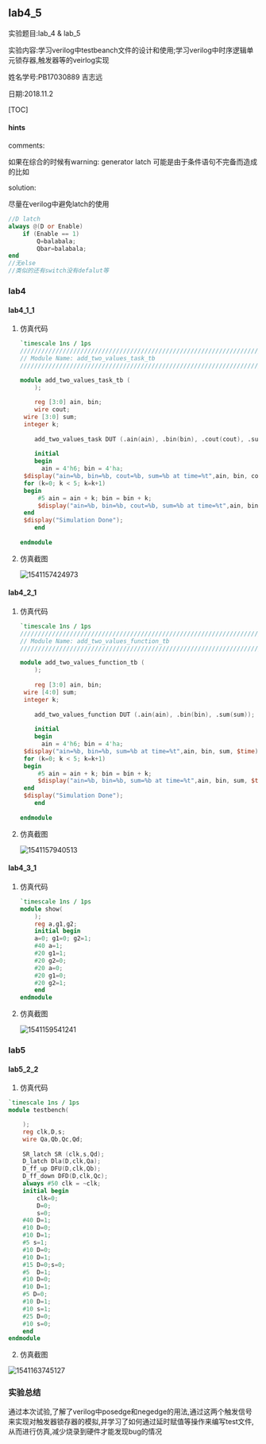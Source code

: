 ## lab4_5

实验题目:lab_4 & lab_5

实验内容:学习verilog中testbeanch文件的设计和使用;学习verilog中时序逻辑单元锁存器,触发器等的veirlog实现

姓名学号:PB17030889 吉志远

日期:2018.11.2



[TOC]



#### hints

comments:

如果在综合的时候有warning: generator latch 可能是由于条件语句不完备而造成的比如

solution:

尽量在verilog中避免latch的使用

```verilog
//D latch
always @(D or Enable)
    if (Enable == 1)
        Q=balabala;
        Qbar=balabala;
end
//无else
//类似的还有switch没有defalut等
```

### lab4

#### lab4_1_1

1. 仿真代码

   ```verilog
   `timescale 1ns / 1ps
   //////////////////////////////////////////////////////////////////////////////////
   // Module Name: add_two_values_task_tb
   //////////////////////////////////////////////////////////////////////////////////
   
   module add_two_values_task_tb (
       );
       
       reg [3:0] ain, bin;
       wire cout;
   	wire [3:0] sum;
   	integer k;
       
       add_two_values_task DUT (.ain(ain), .bin(bin), .cout(cout), .sum(sum));
        
       initial
       begin
         ain = 4'h6; bin = 4'ha;
   	$display("ain=%b, bin=%b, cout=%b, sum=%b at time=%t",ain, bin, cout, sum, $time);
   	for (k=0; k < 5; k=k+1)
   	begin
   		#5 ain = ain + k; bin = bin + k;
   		$display("ain=%b, bin=%b, cout=%b, sum=%b at time=%t",ain, bin, cout, sum, $time);
   	end
   	$display("Simulation Done");
       end
       
   endmodule
   ```

2. 仿真截图

   ![1541157424973](/home/alicemare/.config/Typora/typora-user-images/1541157424973.png)

#### lab4_2_1

1. 仿真代码

   ```verilog
   `timescale 1ns / 1ps
   //////////////////////////////////////////////////////////////////////////////////
   // Module Name: add_two_values_function_tb
   //////////////////////////////////////////////////////////////////////////////////
   
   module add_two_values_function_tb (
       );
       
       reg [3:0] ain, bin;
   	wire [4:0] sum;
   	integer k;
       
       add_two_values_function DUT (.ain(ain), .bin(bin), .sum(sum));
        
       initial
       begin
         ain = 4'h6; bin = 4'ha;
   	$display("ain=%b, bin=%b, sum=%b at time=%t",ain, bin, sum, $time);
   	for (k=0; k < 5; k=k+1)
   	begin
   		#5 ain = ain + k; bin = bin + k;
   		$display("ain=%b, bin=%b, sum=%b at time=%t",ain, bin, sum, $time);
   	end
   	$display("Simulation Done");
       end
       
   endmodule
   ```

2. 仿真截图

   ![1541157940513](/home/alicemare/.config/Typora/typora-user-images/1541157940513.png)



#### lab4_3_1

1. 仿真代码

   ```verilog
   `timescale 1ns / 1ps
   module show(
       );
       reg a,g1,g2;
       initial begin
       a=0; g1=0; g2=1;
       #40 a=1;
       #20 g1=1;
       #20 g2=0; 
       #20 a=0;
       #20 g1=0;
       #20 g2=1;
       end
   endmodule
   ```

2. 仿真截图

   ![1541159541241](/home/alicemare/.config/Typora/typora-user-images/1541159541241.png)





### lab5

#### lab5_2_2

1. 仿真代码

```verilog
`timescale 1ns / 1ps
module testbench(

    );
    reg clk,D,s;
    wire Qa,Qb,Qc,Qd;
    
    SR_latch SR (clk,s,Qd);
    D_latch Dla(D,clk,Qa);
    D_ff_up DFU(D,clk,Qb);
    D_ff_down DFD(D,clk,Qc);
    always #50 clk = ~clk; 
    initial begin 
        clk=0;
        D=0;
        s=0;
    #40 D=1;
    #10 D=0;
    #10 D=1;
    #5 s=1;
    #10 D=0;
    #10 D=1;
    #15 D=0;s=0;
    #5  D=1;
    #10 D=0;
    #10 D=1;
    #5 D=0;
    #10 D=1;
    #10 s=1;
    #25 D=0;
    #10 s=0;    
    end
endmodule

```

2. 仿真截图

![1541163745127](/home/alicemare/.config/Typora/typora-user-images/1541163745127.png)



### 实验总结

通过本次试验,了解了verilog中posedge和negedge的用法,通过这两个触发信号来实现对触发器锁存器的模拟,并学习了如何通过延时赋值等操作来编写test文件,从而进行仿真,减少烧录到硬件才能发现bug的情况